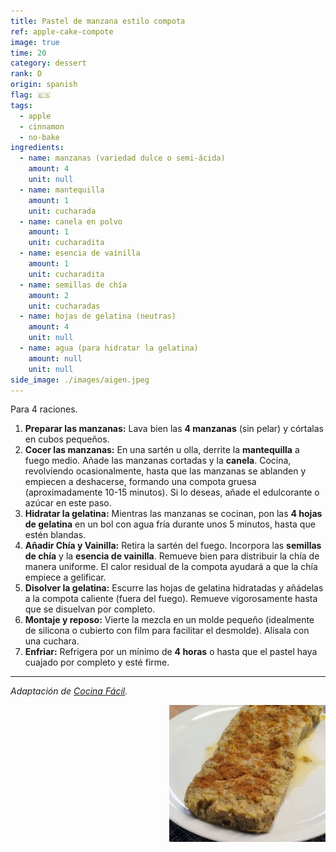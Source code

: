 ```yaml
---
title: Pastel de manzana estilo compota
ref: apple-cake-compote
image: true
time: 20
category: dessert
rank: D
origin: spanish
flag: 🇪🇸
tags:
  - apple
  - cinnamon
  - no-bake
ingredients:
  - name: manzanas (variedad dulce o semi-ácida)
    amount: 4
    unit: null
  - name: mantequilla
    amount: 1
    unit: cucharada
  - name: canela en polvo
    amount: 1
    unit: cucharadita
  - name: esencia de vainilla
    amount: 1
    unit: cucharadita
  - name: semillas de chía
    amount: 2
    unit: cucharadas
  - name: hojas de gelatina (neutras)
    amount: 4
    unit: null
  - name: agua (para hidratar la gelatina)
    amount: null
    unit: null
side_image: ./images/aigen.jpeg
---
```


Para 4 raciones.

1.  **Preparar las manzanas:** Lava bien las **4 manzanas** (sin pelar) y córtalas en cubos pequeños.
2.  **Cocer las manzanas:** En una sartén u olla, derrite la **mantequilla** a fuego medio. Añade las manzanas cortadas y la **canela**. Cocina, revolviendo ocasionalmente, hasta que las manzanas se ablanden y empiecen a deshacerse, formando una compota gruesa (aproximadamente 10-15 minutos). Si lo deseas, añade el edulcorante o azúcar en este paso.
3.  **Hidratar la gelatina:** Mientras las manzanas se cocinan, pon las **4 hojas de gelatina** en un bol con agua fría durante unos 5 minutos, hasta que estén blandas.
4.  **Añadir Chía y Vainilla:** Retira la sartén del fuego. Incorpora las **semillas de chía** y la **esencia de vainilla**. Remueve bien para distribuir la chía de manera uniforme. El calor residual de la compota ayudará a que la chía empiece a gelificar.
5.  **Disolver la gelatina:** Escurre las hojas de gelatina hidratadas y añádelas a la compota caliente (fuera del fuego). Remueve vigorosamente hasta que se disuelvan por completo.
6.  **Montaje y reposo:** Vierte la mezcla en un molde pequeño (idealmente de silicona o cubierto con film para facilitar el desmolde). Alísala con una cuchara.
7.  **Enfriar:** Refrigera por un mínimo de **4 horas** o hasta que el pastel haya cuajado por completo y esté firme.

---

_Adaptación de [Cocina Fácil](https://www.lecturas.com/recetas/postre-manzana-sin-horno-2-ingredientes_19649.html)._

<img src="images/apple_cake_compote.png" style="width:250px; float:right;"/>